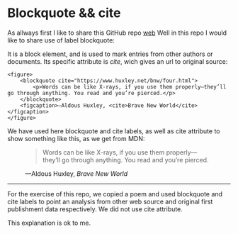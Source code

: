 # Blockquote && cite

As allways first I like to share this GitHub repo [web](https://ehdinayan.github.io/E04-blockquote-cite/)
Well in this repo I would like to share use of label blockquote:

It is a block element, and is used to mark entries from other authors or documents. Its specific attribute is *cite*, wich gives an url to original source:

```
<figure>
    <blockquote cite="https://www.huxley.net/bnw/four.html">
        <p>Words can be like X-rays, if you use them properly—they’ll go through anything. You read and you’re pierced.</p>
    </blockquote>
    <figcaption>—Aldous Huxley, <cite>Brave New World</cite></figcaption>
</figure>
```

We have used here blockquote and cite labels, as well as cite attribute to show something like this, as we get from MDN:

<figure>
    <blockquote cite="https://www.huxley.net/bnw/four.html">
        <p>Words can be like X-rays, if you use them properly—they’ll go through anything. You read and you’re pierced.</p>
    </blockquote>
    <figcaption>—Aldous Huxley, <cite>Brave New World</cite></figcaption>
</figure>

-------------------------------------------------------------------------
For the exercise of this repo, we copied a poem and used blockquote and cite labels to point an analysis from other web source and original first publishment data respectively. We did not use cite attribute.

This explanation is ok to me.
